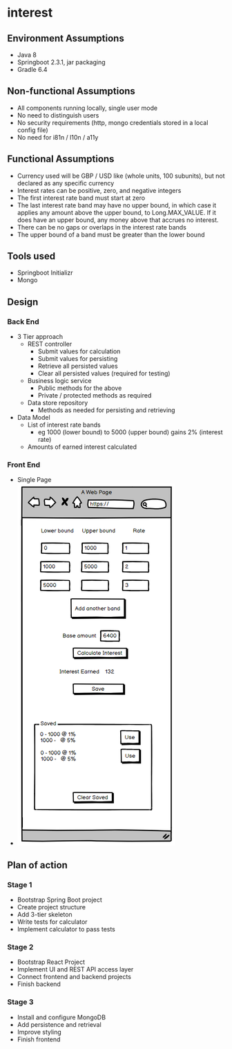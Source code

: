 # interest

## Environment Assumptions

* Java 8
* Springboot 2.3.1, jar packaging
* Gradle 6.4

## Non-functional Assumptions

* All components running locally, single user mode
* No need to distinguish users
* No security requirements (http, mongo credentials stored in a local config file)
* No need for i81n / l10n / a11y

## Functional Assumptions

* Currency used will be GBP / USD like (whole units, 100 subunits), but not declared as any specific currency
* Interest rates can be positive, zero, and negative integers
* The first interest rate band must start at zero
* The last interest rate band may have no upper bound, in which case it applies any amount above the upper bound, to Long.MAX_VALUE. If it does have an upper bound, any money above that accrues no interest.
* There can be no gaps or overlaps in the interest rate bands
* The upper bound of a band must be greater than the lower bound

## Tools used

* Springboot Initializr
* Mongo

## Design

### Back End

* 3 Tier approach
  * REST controller
    * Submit values for calculation
    * Submit values for persisting
    * Retrieve all persisted values
    * Clear all persisted values (required for testing)
  * Business logic service
    * Public methods for the above
    * Private / protected methods as required
  * Data store repository
    * Methods as needed for persisting and retrieving
* Data Model
  * List of interest rate bands
    * eg 1000 (lower bound) to 5000 (upper bound) gains 2% (interest rate) 
  * Amounts of earned interest calculated  
  
### Front End

* Single Page
* ![](./docs/balsamiq.png)

## Plan of action

### Stage 1

* Bootstrap Spring Boot project
* Create project structure
* Add 3-tier skeleton
* Write tests for calculator
* Implement calculator to pass tests

### Stage 2

* Bootstrap React Project
* Implement UI and REST API access layer
* Connect frontend and backend projects
* Finish backend

### Stage 3

* Install and configure MongoDB
* Add persistence and retrieval
* Improve styling
* Finish frontend